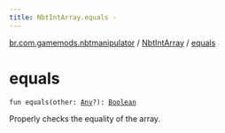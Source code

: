 ```yaml
---
title: NbtIntArray.equals - 
---
```


[br.com.gamemods.nbtmanipulator](../index.html) / [NbtIntArray](index.html) / [equals](./equals.html)

# equals

`fun equals(other: `[`Any`](https://kotlinlang.org/api/latest/jvm/stdlib/kotlin/-any/index.html)`?): `[`Boolean`](https://kotlinlang.org/api/latest/jvm/stdlib/kotlin/-boolean/index.html)

Properly checks the equality of the array.

